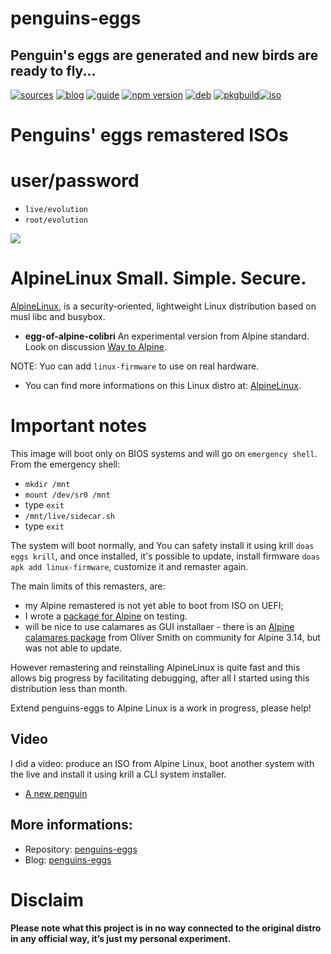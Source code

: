 penguins-eggs
=============

## Penguin&#39;s eggs are generated and new birds are ready to fly...
[![sources](https://img.shields.io/badge/github-sources-cyan)](https://github.com/pieroproietti/penguins-eggs)
[![blog](https://img.shields.io/badge/blog-penguin's%20eggs-cyan)](https://penguins-eggs.net)
[![guide](https://img.shields.io/badge/guide-penguin's%20eggs-cyan)](https://penguins-eggs.net/docs/Tutorial/eggs-users-guide)
[![npm version](https://img.shields.io/npm/v/penguins-eggs.svg)](https://npmjs.org/package/penguins-eggs)
[![deb](https://img.shields.io/badge/deb-packages-blue)](https://sourceforge.net/projects/penguins-eggs/files/DEBS)
[![pkgbuild](https://img.shields.io/badge/pkgbuild-packages-blue)](https://sourceforge.net/projects/penguins-eggs/files/PKGBUILD)[![iso](https://img.shields.io/badge/iso-images-cyan)](https://sourceforge.net/projects/penguins-eggs/files/ISOS)

# Penguins' eggs remastered ISOs

# user/password
* ```live/evolution```
* ```root/evolution```

![](https://alpinelinux.org/alpinelinux-logo.svg)

# AlpineLinux Small. Simple. Secure.

[AlpineLinux](https://alpinelinux.org/), is a security-oriented, lightweight Linux distribution based on musl libc and busybox.

* **egg-of-alpine-colibri** An experimental version from Alpine standard. Look on discussion [Way to Alpine](https://github.com/pieroproietti/penguins-eggs/discussions/377).

NOTE: Yuo can add `linux-firmware` to use on real hardware.

* You can find more informations on this Linux distro at: [AlpineLinux](https://alpinelinux.org/).

# Important notes 
This image will boot only on BIOS systems and will go on `emergency shell`. From the emergency shell:

  * `mkdir /mnt`
  * `mount /dev/sr0 /mnt`
  * type `exit`
  * `/mnt/live/sidecar.sh`
  * type `exit`

The system will boot normally, and You can safety install it using krill `doas eggs krill`,  and once installed, it's possible to update, install firmware `doas apk add linux-firmware`, customize it and remaster again.

The main limits of this remasters, are: 

* my Alpine remastered is not yet able to boot from ISO on UEFI;
* I wrote a [package for Alpine](https://gitlab.alpinelinux.org/pieroproietti/aports/-/tree/master/testing/penguins-eggs) on testing.
* will be nice to use calamares as GUI installaer - there is an [Alpine calamares package](https://pkgs.alpinelinux.org/packages?name=calamares&branch=v3.14) from Oliver Smith on community for Alpine 3.14, but was not able to update.

However remastering and reinstalling AlpineLinux is quite fast and this allows big progress by facilitating debugging, after all I started using this distribution less than month.

Extend penguins-eggs to Alpine Linux is a work in progress, please help!

## Video
I did a video: produce an ISO from Alpine Linux, boot another system with the live and install it using krill a CLI system installer.

* [A new penguin](https://youtu.be/VC4ihHRb1R0)

## More informations:

* Repository: [penguins-eggs](https://github.com/pieroproietti/penguins-eggs)
* Blog: [penguins-eggs](https://penguins-eggs.net)

# Disclaim

__Please note what this project is in no way connected to the original distro in any official way, it’s just my personal experiment.__
